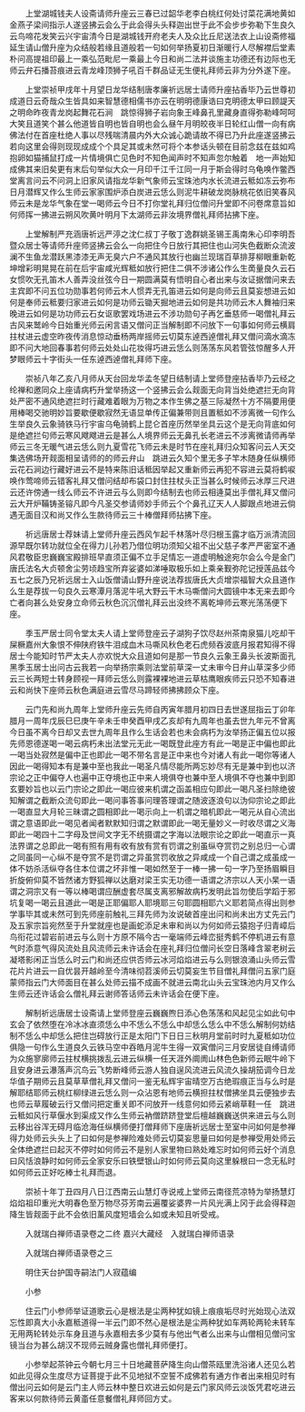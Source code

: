 <!-- { "loadSidebar": true } -->
　　上堂湖城钱夫人设斋请师升座云三春已过韶华老李白桃红何处讨菜花满地黄如金燕子梁间指示人遂竖拂云会么于此会得头头释迦出世于此不会步步弥勒下生良久云鸟啼花发笑云兴宇宙清今日是湖城钱开府老夫人及众比丘尼送法衣上山设斋修福延生请山僧升座为众结般若缘且道般若一句如何举扬夏初日渐暖行人尽解襟后堂素朴问高提祖印最上一乘弘范毗尼一乘最上今日和尚二法并谈施主功德还有边际也无师云弁石播苔痕进云青龙峰顶狮子吼百千群品证无生便礼拜师云非为分外遂下座。

　　上堂崇祯甲戌年十月望日龙华结制唐孝廉祈远居士请师升座拈香毕乃云世尊初成道日云奇哉众生皆具如来智慧德相儒书亦云在明明德康诰曰克明德太甲曰顾諟天之明命昨夜青龙岗起舞花石涧　跳惊得狮子岩向象王峰鼻孔里藏身直得弥勒峰呵呵大笑且道笑个甚么他道皆自明也皆自明也会么昼午月明皎夜半日轮红山僧一向有病佛法付在首座杜绝人事以尽残喘清晨内外大众诚心跪请故不得已乃升此座遂竖拂云若向这里会得则现现成成个个具足其或未然可将个本参话头顿在目前念兹在兹如鸡抱卵如猫捕鼠打成一片情境俱亡见色时不知色闻声时不知声忽尔触着　地一声始知成佛其来旧矣更有末后句举似大众一月印千江千江同一月于斯会得时乌龟唤作鳖西堂离言问云不问洞上旧家风请指龙华新气象师云宝珠池内水长流进云秪如冻云弥布日月潜辉又作么生师云家家围炉添白炭进云恁么则泥牛耕破龙岗脉桃花依旧笑春风师云未是龙华气象在堂一喝师云今日不打你堂礼拜归位僧问升堂即不问卷席意旨如何师挥一拂进云朔风吹黄叶明月下太湖师云非汝境界僧礼拜师拈拂下座。

　　上堂解制严充涵唐祈远严渟之沈仁叔丁子敬丁逸群姚圣锡王禹南朱心印李明吾暨众居士等请师升座师竖拂云会么一向把住今日放行其把住也山河失色截断众流波澜不生鱼龙潜跃黑漆漆无声无臭六户不通风其放行也幽兰现瑞百草排芽柳眼重新乾坤增彩明晃晃在前在后宇宙咸光辉秪如放行把住二俱不涉诸公作么生啇量良久云石女惯吹无孔笛木人善弄没丝弦今日一期圆满莫有悟明自心者出来与汝证据僧问来去主宾即不问五位功勋事若何师云木人惯弄无孔笛进云如何是向师云且莫妄想进云如何是奉师云秪要归家进云如何是功师云锄天掘地进云如何是共功师云木人舞袖归来晚进云如何是功功师云石女讴歌罢戏场进云不涉功勋句子再乞垂慈师一喝僧礼拜云古风来鹫岭今日始重光师云闲言语又僧问正当解制即不问放下一句事如何师云横肩拄杖进云虚空昨夜传消息惊动垂杨两岸摇师云切莫东逴西逴僧礼拜又僧问滴水滴冻即不问大地回春事若何师云处处山花妆得巧进云恁么则荡荡东风若管弦惊醒多人开梦眼师云十字街头一任东逴西逴僧礼拜师下座。

　　崇祯八年乙亥八月师从天台回龙华孟冬望日结制请上堂师登座拈香毕乃云经之纶禅和邀同众上座请病朽升堂举扬这一个竖拂云会么觌面无向背当处绝遮拦无向背处严密不通风绝遮拦时行藏难着眼为万物之本作生佛之基三际凝然十方不隔要用便用棒喝交驰明妙旨要歇便歇寂然无语显单传正偏兼带则且置秪如不涉离微一句作么生举良久云象骑铁马行宇宙乌龟骑鹤上昆仑首座历然举坐具云这个是无向背底如何是绝遮拦句师云寒风飕飕进云是甚么人境界师云无鼻孔长老进云不涉离微请师再举师云三冬无暖气进云恁么则九夏雪花飞师云未是时节在座礼拜归众知客问云人天交集选佛场开觌面相呈请师的的师云弁山　跳进云久知个里无多子竿木随身任纵横师云花石涧边行藏好进云不是特来陈旧话秪因举起又重新师云再犯不容进云莫将鹤唳唤作莺啼师云错客礼拜又僧问结却布袋口封住拄杖头正当甚么时候师云冰厚三尺进云还许傍通一线么师云不许进云与么则即今结制去也师云相逄莫出手僧礼拜又僧问云大开炉鞴铸圣镕凡即今凡圣交参请师妙手师云个个鼻孔辽天人人脚跟点地进云倘遇无面目汉和尚又作么生款待师云三十棒僧拜师拈拂下座。

　　祈远唐居士荐妹请上堂师升座云西风乍起千林落叶尽归根玉露才临万派清流回源早既尔转功就位全在得力儿孙若乃借位明功须知父祖不出父慈子孝严严密室不通风君敬臣忠巍巍宝殿排班早直须正偏不立手足情忘一道虚明触途宛尔会么今是金门唐氏法名大贞顿舍尘劳顷趋宝所弃娑婆如涕唾取极乐如上乘亲觐弥陀记授莲品兹今五七之辰乃兄祈远居士入山饭僧请山野升座说法荐拔唐氏大贞增崇福智大众且道作么生是荐拔一句良久云寒潭月落泥牛吼大野云干木马嘶僧问大圆镜中本无来去即今亡者向甚么处安身立命师云秋色沉沉僧礼拜云出没终不离乾坤师云寒光荡荡便下座。

　　季玉严居士同令堂太夫人请上堂师登座云子湖狗子饮尽赵州茶南泉猫儿吃却干屎橛嘉州大象恨不伸陕府铁牛泪成血木马嘶风秋色老石虎频吞波底月报君知得不得居士今能知时节严太夫人亦欢悦大众且道如何是那一节良久云象王鼻头长波斯面孔黑季玉居士出问古云我若一向举扬宗乘则法堂前草深一丈未审今日弁山草深多少师云三长两短士转身顾视一拜师云恁么则露裸裸地进云草枯鹰眼疾师云只恐不知春进云和尚快下座师云秋色满庭进云雪尽马蹄轻师拂拂顾众下座。

　　云门先和尚九周年上堂师升座云先师自丙寅年腊月初四日去世遂屈指云丁卯年腊月一周年戊辰巳巳庚午辛未壬申癸酉甲戌乙亥却有九周年也虽去世九年元不曾离今日虽不离今日却又去世九周年且作么生话会若也未会病朽为汝举扬正偏五位以报先师恩德遂喝一喝云病朽未出法堂元无此一喝既登此座方有此一喝是正中偏也即此一喝当处寂然是偏中正也即此一喝不带名言是正中来也今对诸人有此一喝你等诸人因此一喝得知本有是兼中至也我此一喝圣凡情尽能所两忘妙尽有无是兼中到也以济宗论之正中偏夺人也遍中正夺境也正中来人境俱夺也兼中至人境俱不夺也兼中到即玄要妙旨也以云门宗论之即此一喝应彼来机谓之函盖相应句即此一喝凡圣扫除绝彼知解谓之截断众流句即此一喝问事答事问理答理谓之随波逐浪句以沩仰宗论之即此一喝直显大月轮三昧谓之圆相即此一喝示向上一机谓之暗机即此一喝元从自心流出谓之意语即此一喝见者闻者默默知归谓之默谓即此一喝无量妙义一时收尽谓之义海即此一喝四十二字母及世间文字无不统摄谓之字海以法眼宗论之即此一喝直示一真法界谓之总即此一喝有照有用有收有放有赏有罚谓之别虽纵夺赏罚之别总归一心谓之同虽同一心纵不是夺赏不是罚谓之异虽赏罚收放之异咸成一个自己谓之成虽成一体不妨杀活纵夺各住本位谓之坏非惟一喝如然至于一棒一拂一句一字乃至扬眉瞬目折旋俯仰莫不皆然诸方野狐禅以达磨对梁王实无功德一语谓之济宗以人天小杲一语谓之洞宗又有一等以棒喝谓应酬虚套尽属支离邪解故病朽发明此旨勿使后学蹈于邪坑复喝一喝云且道此一喝是正耶偏耶人耶境耶三句耶圆相耶六义耶若简点得出则参学事毕其或未然可到先师座前触礼三拜先师为汝说破首座出问和尚未出方丈先云门及五家宗旨宛然至于升堂就座也是画蛇添足未审和尚以为何如师云猿抱子归青嶂后鸟衔花过碧岩前进云与么则十方原不隔今古一毫端师云峰峦挺秀鹤不停机进云有意气时添意气得风流处且风流师云未许话会在座礼拜归位僧问长空日落峰含翠老树云凝塔影闲正当恁么时云门和尚还应供否师云冰河焰焰进云与么则银浪涌山头师云雪花片片进云一自优昙开越岭至今清味彻苕溪师云切莫妄生节目僧礼拜僧问五家门庭蒙师指云门大师面目在甚么处师云描不成画不就进云南北山头云宝珠池内月又作么生师云还许话会么僧礼拜云谢师答话师云未许话会在便下座。

　　解制祈远唐居士设斋请上堂师登座云巍巍煦日添心色荡荡和风起见尘如此句中玄会了依然堕在冷冰冰直须恁么中不恁么不恁么中却恁么恁么中不恁么解制何妨结制不恁么中却恁么把住岂碍放行正是太阳门下日日三秋明月堂前时时九夏秪如功位俱隐一句作么生道良久云铁马空中吞皓月泥牛生得一双寅僧问三月安居徒自缚请师为众施寥廓师云拄杖横挑拨乱云进云纵横一任天涯外阛阓山林色色新师云眠牛岭下且安身进云瀑落声沉鸟云飞势断峰师云游人独自逞风流进云风流久操胡笳调今日龙华值子期师云且莫草草僧礼拜又僧问一鉴无私辉宇宙晴空万古绝瑕痕正当与么时是解耶结耶师云桃红柳绿进云恁么则一众沾恩有地师云横担拄杖僧拂坐具云便独步去也师云草履破云行又僧问把定重关即不问放开一线意何如师云紧峭草鞋一任　跳进云秪如风行草偃水到渠成又作么生师云衲僧跻跻登堂后檀越巍巍送供来进云与么则云移出谷浑无碍月临沧海任纵横师便打僧拜师下座唐祈远居士至室中问如何是参禅得力处师云头头上了曰如何是参禅险难处师云切莫妄思量曰如何是参禅受用处师云全体绝遮拦曰起灭不停时如何师云不是别人家里物曰熟处难忘时如何师云好个消息曰风恬浪静时如何师云全家安乐曰铁壁银山时如何师云莫向这里躲根曰一念无私时如何师云正好吃棒士礼拜而退。

　　崇祯十年丁丑四月八日江西南云山慧灯寺说戒上堂师云南径荒凉特为举扬慧灯焰焰祖印重光大明春色至万物尽芬芳南云遍覆娑婆界一片风光满上冈于此会得释迦降生皆觌面于此不会依旧薰风度短墙会么如或未知且听受戒。

　　入就瑞白禅师语录卷之二终
嘉兴大藏经　入就瑞白禅师语录


　　入就瑞白禅师语录卷之三

　　明住天台护国寺嗣法门人寂蕴编

　　小参

　　住云门小参师举证道歌云心是根法是尘两种犹如镜上痕痕垢尽时光始现心法双忘性即真大小永嘉秪道得一半云门即不然心是根法是尘两种犹如车两轮两轮未转车无用两轮转处示车身且道与永嘉相去多少莫有与他出气者么出来与山僧相见僧问宝镜当台为甚么胡汉不现师云贼身露也僧礼拜师便打。

　　小参举起茶钟云今朝七月三十日地藏菩萨降生向山僧茶瓯里洗浴诸人还见么若如此见得众生度尽方证菩提于此不见地狱不空誓不成佛若有通方作者出来相见时有僧出问云如何是云门主人师云林中整日欢进云如何是云门家风师云淡饭凭君吃进云客来以何款待师云黄齑任意餐僧礼拜师回方丈。

